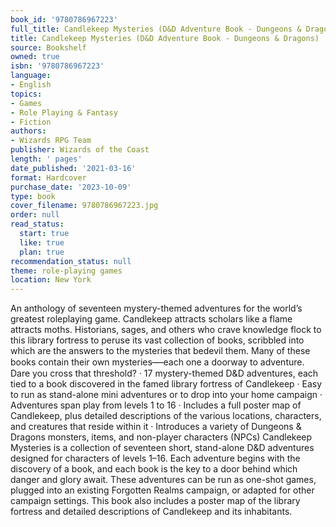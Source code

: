 ```yaml
---
book_id: '9780786967223'
full_title: Candlekeep Mysteries (D&D Adventure Book - Dungeons & Dragons)
title: Candlekeep Mysteries (D&D Adventure Book - Dungeons & Dragons)
source: Bookshelf
owned: true
isbn: '9780786967223'
language:
- English
topics:
- Games
- Role Playing & Fantasy
- Fiction
authors:
- Wizards RPG Team
publisher: Wizards of the Coast
length: ' pages'
date_published: '2021-03-16'
format: Hardcover
purchase_date: '2023-10-09'
type: book
cover_filename: 9780786967223.jpg
order: null
read_status:
  start: true
  like: true
  plan: true
recommendation_status: null
theme: role-playing games
location: New York
---
```

An anthology of seventeen mystery-themed adventures for the world’s greatest roleplaying game.
Candlekeep attracts scholars like a flame attracts moths. Historians, sages, and others who crave knowledge flock to this library fortress to peruse its vast collection of books, scribbled into which are the answers to the mysteries that bedevil them. Many of these books contain their own mysteries ̶—each one a doorway to adventure. Dare you cross that threshold?
· 17 mystery-themed D&D adventures, each tied to a book discovered in the famed library fortress of Candlekeep
· Easy to run as stand-alone mini adventures or to drop into your home campaign
· Adventures span play from levels 1 to 16
· Includes a full poster map of Candlekeep, plus detailed descriptions of the various locations, characters, and creatures that reside within it
· Introduces a variety of Dungeons & Dragons monsters, items, and non-player characters (NPCs)
Candlekeep Mysteries is a collection of seventeen short, stand-alone D&D adventures designed for characters of levels 1–16. Each adventure begins with the discovery of a book, and each book is the key to a door behind which danger and glory await. These adventures can be run as one-shot games, plugged into an existing Forgotten Realms campaign, or adapted for other campaign settings. This book also includes a poster map of the library fortress and detailed descriptions of Candlekeep and its inhabitants.
